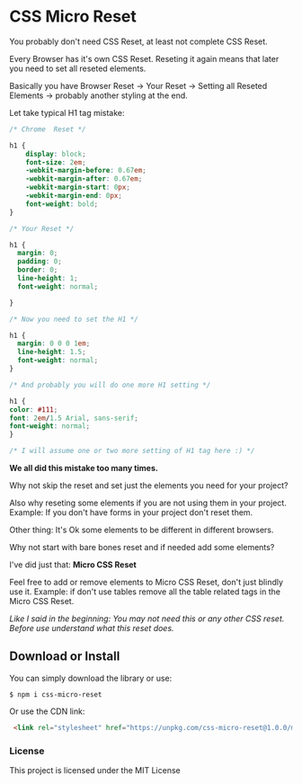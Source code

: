 # CSS Micro Reset

You probably don't need CSS Reset, at least not complete CSS Reset.

Every Browser has it's own CSS Reset. Reseting it again means that later you need to set all reseted elements.

Basically you have Browser Reset -> Your Reset ->  Setting all Reseted Elements -> probably another styling at the end.

Let take typical H1 tag mistake:

```css
/* Chrome  Reset */

h1 {
    display: block;
    font-size: 2em;
    -webkit-margin-before: 0.67em;
    -webkit-margin-after: 0.67em;
    -webkit-margin-start: 0px;
    -webkit-margin-end: 0px;
    font-weight: bold;
}

/* Your Reset */

h1 {
  margin: 0;
  padding: 0;
  border: 0;
  line-height: 1;
  font-weight: normal;

}

/* Now you need to set the H1 */

h1 {
  margin: 0 0 0 1em;
  line-height: 1.5;
  font-weight: normal;
}

/* And probably you will do one more H1 setting */

h1 {
color: #111;
font: 2em/1.5 Arial, sans-serif;
font-weight: normal;
}

/* I will assume one or two more setting of H1 tag here :) */
```
**We all did this mistake too many times.**

Why not skip the reset and set just the elements you need for your project?

Also why reseting some elements if you are not using them in your project. Example: If you don't have forms in your project don't reset them.

Other thing: It's Ok some elements to be different in different browsers.

Why not start with bare bones reset and if needed add some elements?

I've did just that: **Micro CSS Reset**

Feel free to add  or remove elements to Micro CSS Reset, don't just blindly use it. Example: if don't use tables remove all the table related tags in the Micro CSS Reset.

*Like I said in the beginning: You may not need this or any other CSS reset. Before use understand what this reset does.*

## Download or Install

You can simply download the library or use:

```
$ npm i css-micro-reset
```
Or use the CDN link:

```html
 <link rel="stylesheet" href="https://unpkg.com/css-micro-reset@1.0.0/micro-css-reset.css">
 ```

### License

This project is licensed under the MIT License

